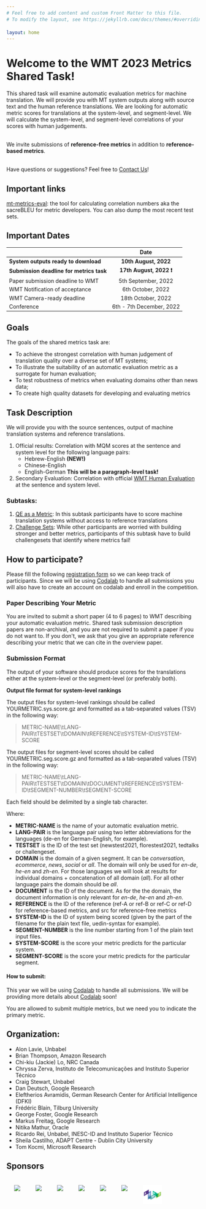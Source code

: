 ```yaml
---
# Feel free to add content and custom Front Matter to this file.
# To modify the layout, see https://jekyllrb.com/docs/themes/#overriding-theme-defaults

layout: home
---
```


# Welcome to the WMT 2023 Metrics Shared Task!

<p class="message">
  This shared task will examine automatic evaluation metrics for machine translation. We will provide you with MT system outputs along with source text and the human reference translations. We are looking for automatic metric scores for translations at the system-level, and segment-level. We will calculate the system-level, and segment-level correlations of your scores with human judgements.<br /><br />

  We invite submissions of <strong>reference-free metrics</strong> in addition to <strong>reference-based metrics</strong>.<br /><br />   
  
  Have questions or suggestions? Feel free to <a href="mailto:wmt-metrics@googlegroups.com">Contact Us</a>!
</p>

## Important links

[mt-metrics-eval](https://github.com/google-research/mt-metrics-eval): the tool for calculating correlation numbers aka the sacreBLEU for metric developers. You can also dump the most recent test sets.

## Important Dates

|  | Date |
| ----------- | :-----------: |
| **System outputs ready to download** | **10th August, 2022** |
| **Submission deadline for metrics task** | **17th August, 2022 ❗** |
| Paper submission deadline to WMT | 5th September, 2022 |
| WMT Notification of acceptance | 6th October, 2022 |
| WMT Camera-ready deadline | 18th October, 2022 |
| Conference | 6th - 7th December, 2022 |

## Goals

The goals of the shared metrics task are:

- To achieve the strongest correlation with human judgement of translation quality over a diverse set of MT systems;
- To illustrate the suitability of an automatic evaluation metric as a surrogate for human evaluation;
- To test robustness of metrics when evaluating domains other than news data;
- To create high quality datasets for developing and evaluating metrics

## Task Description

We will provide you with the source sentences, output of machine translation systems and reference translations.

1. Official results: Correlation with MQM scores at the sentence and system level for the following language pairs:
   - Hebrew-English **(NEW!)**
   - Chinese-English
   - English-German **This will be a paragraph-level task!**
2. Secondary Evaluation: Correlation with official [WMT Human Evaluation](http://www2.statmt.org/wmt23/translation-task.html) at the sentence and system level.

### Subtasks:

1. [QE as a Metric](./subtasks/qe/): In this subtask participants have to score machine translation systems without access to reference translations
2. [Challenge Sets](./subtasks/challenge/): While other participants are worried with building stronger and better metrics, participants of this subtask have to build challengesets that identify where metrics fail! 


## How to participate?

Please fill the following [registration form](https://forms.gle/UTBen7EBRJaMFttK6) so we can keep track of participants. Since we will be using [Codalab](https://codalab.lisn.upsaclay.fr/) to handle all submissions you will also have to create an account on codalab and enroll in the competition.

### Paper Describing Your Metric

You are invited to submit a short paper (4 to 6 pages) to WMT describing your automatic evaluation metric. Shared task submission description papers are non-archival, and you are not required to submit a paper if you do not want to. If you don't, we ask that you give an appropriate reference describing your metric that we can cite in the overview paper.

### Submission Format

The output of your software should produce scores for the translations either at the system-level or the segment-level (or preferably both). 

**Output file format for system-level rankings**

The output files for system-level rankings should be called YOURMETRIC.sys.score.gz and formatted as a tab-separated values (TSV) in the following way:

> METRIC-NAME\tLANG-PAIR\tTESTSET\tDOMAIN\tREFERENCE\tSYSTEM-ID\tSYSTEM-SCORE  
  
The output files for segment-level scores should be called YOURMETRIC.seg.score.gz and formatted as a tab-separated values (TSV) in the following way:

> METRIC-NAME\tLANG-PAIR\tTESTSET\tDOMAIN\tDOCUMENT\tREFERENCE\tSYSTEM-ID\tSEGMENT-NUMBER\tSEGMENT-SCORE

Each field should be delimited by a single tab character.

Where:

- **METRIC-NAME** is the name of your automatic evaluation metric.
- **LANG-PAIR** is the language pair using two letter abbreviations for the languages (de-en for German-English, for example).
- **TESTSET** is the ID of the test set (newstest2021, florestest2021, tedtalks or challengeset.
- **DOMAIN** is the domain of a given segment. It can be _conversation_, _ecommerce_, _news_, _social_ or _all_. The domain will only be used for *en-de*, *he-en* and *zh-en*. For those languages we will look at results for individual domains + concatenation of all domain (_all_). For all other language pairs the domain should be _all_.
- **DOCUMENT** is the ID of the document. As for the the domain, the document information is only relevant for *en-de*, *he-en* and *zh-en*.
- **REFERENCE** is the ID of the reference (ref-A or ref-B or ref-C or ref-D for reference-based metrics, and src for reference-free metrics
- **SYSTEM-ID** is the ID of system being scored (given by the part of the filename for the plain text file, uedin-syntax for example).
- **SEGMENT-NUMBER** is the line number starting from 1 of the plain text input files.
- **SYSTEM-SCORE** is the score your metric predicts for the particular system.
- **SEGMENT-SCORE** is the score your metric predicts for the particular segment.

#### How to submit:

This year we will be using [Codalab](https://codalab.lisn.upsaclay.fr/) to handle all submissions. We will be providing more details about [Codalab](https://codalab.lisn.upsaclay.fr/) soon!

You are allowed to submit multiple metrics, but we need you to indicate the primary metric.

## Organization:

- Alon Lavie, Unbabel
- Brian Thompson, Amazon Research
- Chi-kiu (Jackie) Lo, NRC Canada
- Chryssa Zerva, Instituto de Telecomunicações and Instituto Superior Técnico
- Craig Stewart, Unbabel
- Dan Deutsch, Google Research
- Eleftherios Avramidis, German Research Center for Artificial Intelligence (DFKI)
- Frédéric Blain, Tilburg University
- George Foster, Google Research
- Markus Freitag, Google Research
- Nitika Mathur, Oracle
- Ricardo Rei, Unbabel, INESC-ID and Instituto Superior Técnico
- Sheila Castilho, ADAPT Centre - Dublin City University
- Tom Kocmi, Microsoft Research

## Sponsors

<style>
	.column {
	  float: left;
	  padding: 20px;
	}
	
</style>
<div style="position: relative; width: 700px; height: 100px; min-height: 200px">    
    <div style="position: relative; bottom: 0px;">
	   <div class="column">
	     <img src="/public/css/google.png" height=70px width=auto>
	   </div>
	   <div class="column">
	     <img src="/public/css/unbabel.png" height=70px width=auto>
	   </div>
	   <div class="column">
	     <img src="/public/css/microsoft.jpeg" height=70px width=auto>
	   </div>
	</div>

<div style="position: relative; width: 700px; height: 100px; min-height: 200px">    
    <div style="position: relative; bottom: 0px;">
	   <div class="column">
	     <img src="/public/css/NRC-logo.png" height=70px width=auto>
	   </div>
	   <div class="column">
	     <img src="/public/css/IST.png" height=70px width=auto>
	   </div>
	   <div class="column">
	     <img src="/public/css/DFKI.jpeg" height=50px width=auto>
	   </div>
	   <div class="column">
	     <img src="/public/css/ADAPT.png" height=50px width=auto>
	   </div>
	</div>
